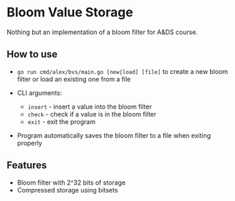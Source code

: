 # Bloom Value Storage

Nothing but an implementation of a bloom filter for A&DS course.

## How to use

* `go run cmd/alex/bvs/main.go [new|load] [file]` to create a new bloom filter or load an existing one from a file 

* CLI arguments:
  * `insert` - insert a value into the bloom filter
  * `check` - check if a value is in the bloom filter
  * `exit` - exit the program
* Program automatically saves the bloom filter to a file when exiting properly


## Features
- Bloom filter with 2^32 bits of storage
- Compressed storage using bitsets


